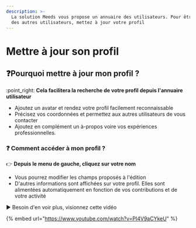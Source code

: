 ```yaml
---
description: >-
  La solution Meeds vous propose un annuaire des utilisateurs. Pour être visible
  des autres utilisateurs, mettez à jour votre profil
---
```


# Mettre à jour son profil

## :question:Pourquoi mettre à jour mon profil ?

:point\_right: **Cela facilitera la recherche de votre profil depuis l'annuaire utilisateur**

* Ajoutez un avatar et rendez votre profil facilement reconnaissable
* Précisez vos coordonnées et permettez aux autres utilisateurs de vous contacter
* Ajoutez en complément un à-propos voire vos expériences professionnelles.&#x20;

### :question: Comment accéder à mon profil ?

👉 **Depuis le menu de gauche, cliquez sur votre nom**

* Vous pourrez modifier les champs proposés à l'édition
* D'autres informations sont affichées sur votre profil. Elles sont alimentées automatiquement en fonction de vos contributions et de votre activité

▶ Besoin d'en voir plus, visionnez cette vidéo&#x20;

{% embed url="https://www.youtube.com/watch?v=PI4V9aCYkeU" %}
